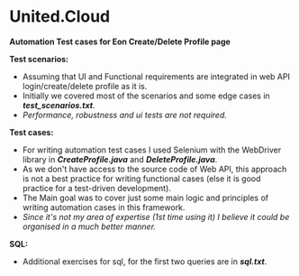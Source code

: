 # United.Cloud
**Automation Test cases for Eon Create/Delete Profile page**

**Test scenarios:**
* Assuming that UI and Functional requirements are integrated in web API login/create/delete profile as it is.
*  Initially we covered most of the scenarios and some edge cases in **_test_scenarios.txt_**.
*  *Performance, robustness and ui tests are not required.*

**Test cases:**
*  For writing automation test cases I used Selenium with the WebDriver library in **_CreateProfile.java_** and **_DeleteProfile.java_**.
*  As we don't have access to the source code of Web API, this approach is not a best practice for writing functional cases (else it is good practice for a test-driven development).
*  The Main goal was to cover just some main logic and principles of writing automation cases in this framework. 
*  _Since it's not my area of expertise (1st time using it) I believe it could be organised in a much better manner._

 **SQL:**
 * Additional exercises for sql, for the first two queries are in **_sql.txt_**.
